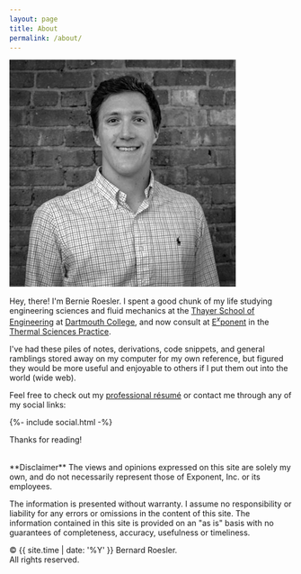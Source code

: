 ```yaml
---
layout: page
title: About
permalink: /about/
---
```


<div id="profile_div">
  <img src="/assets/images/Bernie_Roesler.jpg" id="profile_photo"/>
</div>

Hey, there! I'm Bernie Roesler. I spent a good chunk of my life studying
engineering sciences and fluid mechanics at the [Thayer School of
Engineering][thayer-school] at [Dartmouth College][dartmouth], and now 
consult at [E<sup>*x*</sup>ponent][exponent] in the [Thermal Sciences
Practice][thermal]. 

I've had these piles of notes, derivations, code snippets, and general ramblings
stored away on my computer for my own reference, but figured they would be more
useful and enjoyable to others if I put them out into the world (wide web). 

Feel free to check out my [professional résumé][pro-res] or
contact me through any of my social links:

<div class="social-media-div" id="social_about">
  {%- include social.html -%}
</div>

Thanks for reading!


<p class="message" style="margin-top: 2rem" markdown=1>
**Disclaimer** The views and opinions expressed on this site are
solely my own, and do not necessarily represent those of Exponent, Inc. or its
employees. 

The information is presented without warranty. I assume no responsibility or
liability for any errors or omissions in the content of this site. The
information contained in this site is provided on an "as is" basis with no
guarantees of completeness, accuracy, usefulness or timeliness. 
</p>

<p>&copy; {{ site.time | date: '%Y' }} Bernard Roesler. <br> All rights reserved.</p>


<!-- Links -->
[thayer-school]: https://thayer.dartmouth.edu
[dartmouth]: https://www.dartmouth.edu
[exponent]: https://www.exponent.com
[thermal]: https://www.exponent.com/services/practices/engineering/thermal-sciences/?serviceId=0615d33b-b18d-4d9a-b817-1ef32c82e01e&loadAllByPageSize=true&knowledgePageSize=3&knowledgePageNum=0&newseventPageSize=3&newseventPageNum=0&professionalsPageNum=1
[pro-res]: https://www.exponent.com/professionals/r/roesler-bernard
